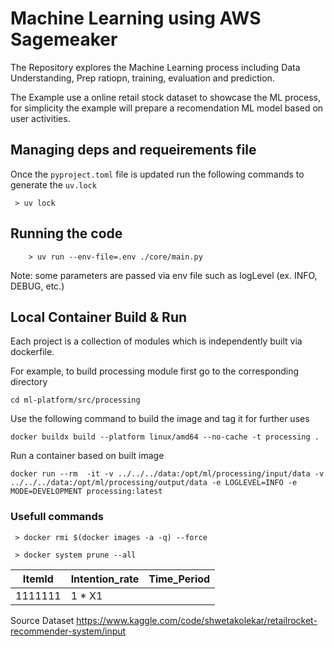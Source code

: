 # Machine Learning using AWS Sagemeaker

The Repository explores the Machine Learning process including Data Understanding, Prep  ratiopn, training, evaluation and prediction.

The Example use a online retail stock dataset to showcase the ML process, for simplicity the example will prepare a recomendation ML model based on user activities.

## Managing deps and requeirements file

Once the `pyproject.toml` file is updated run the following commands to generate the `uv.lock`
```shell
 > uv lock
```

## Running the code

```shell
    > uv run --env-file=.env ./core/main.py
```

Note: some parameters are passed via env file such as logLevel (ex. INFO, DEBUG, etc.)

## Local Container Build & Run

Each project is a collection of modules which is independently built via dockerfile.

For example, to build processing module first go to the corresponding directory

```shell
cd ml-platform/src/processing
```

Use the following command to build the image and tag it for further uses

```shell
docker buildx build --platform linux/amd64 --no-cache -t processing .
```

Run a container based on built image

```shell
docker run --rm  -it -v ../../../data:/opt/ml/processing/input/data -v ../../../data:/opt/ml/processing/output/data -e LOGLEVEL=INFO -e MODE=DEVELOPMENT processing:latest
```

### Usefull commands

```shell
 > docker rmi $(docker images -a -q) --force 
```

```shell
 > docker system prune --all
```


| ItemId  | Intention_rate | Time_Period | 
| ------- | -------------- | ----------- |
| 1111111 | 1 * X1  |



Source Dataset 
https://www.kaggle.com/code/shwetakolekar/retailrocket-recommender-system/input